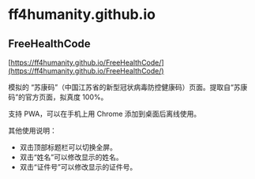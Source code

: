 # ff4humanity.github.io

## FreeHealthCode

[https://ff4humanity.github.io/FreeHealthCode/](https://ff4humanity.github.io/FreeHealthCode/)

模拟的 “苏康码”（中国江苏省的新型冠状病毒防控健康码）页面。提取自“苏康码”的官方页面，拟真度 100%。

支持 PWA，可以在手机上用 Chrome 添加到桌面后离线使用。

其他使用说明：

* 双击顶部标题栏可以切换全屏。
* 双击“姓名”可以修改显示的姓名。
* 双击“证件号”可以修改显示的证件号。
